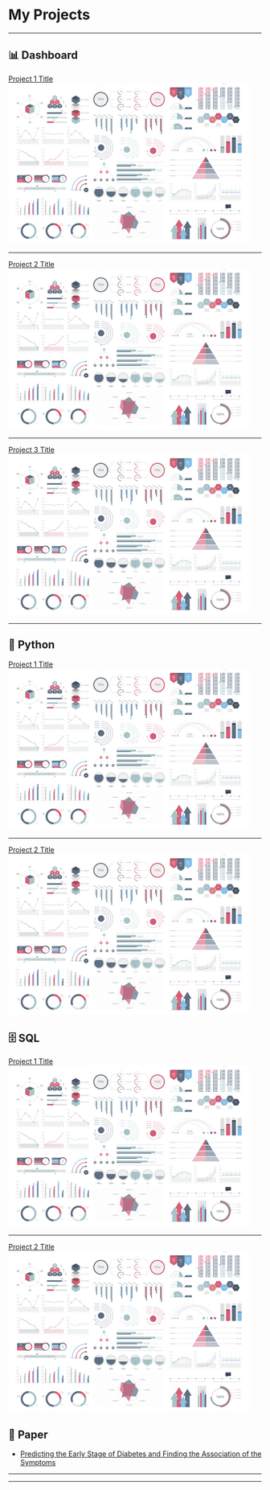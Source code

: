 

# My Projects

---

## 📊 Dashboard

[Project 1 Title](/sample_page)
<img src="images/dummy_thumbnail.jpg?raw=true"/>

---
[Project 2 Title](/pdf/sample_presentation.pdf)
<img src="images/dummy_thumbnail.jpg?raw=true"/>

---
[Project 3 Title](http://example.com/)
<img src="images/dummy_thumbnail.jpg?raw=true"/>

---

## 🐍 Python

[Project 1 Title](/sample_page)
<img src="images/dummy_thumbnail.jpg?raw=true"/>

---
[Project 2 Title](/pdf/sample_presentation.pdf)
<img src="images/dummy_thumbnail.jpg?raw=true"/>

## 🗄️ SQL

[Project 1 Title](/sample_page)
<img src="images/dummy_thumbnail.jpg?raw=true"/>

---
[Project 2 Title](/pdf/sample_presentation.pdf)
<img src="images/dummy_thumbnail.jpg?raw=true"/>

## 📃 Paper

- [Predicting the Early Stage of Diabetes and Finding the Association of the Symptoms](https://www.researchgate.net/publication/359756759_Predicting_the_Early_Stage_of_Diabetes_and_Finding_the_Association_of_the_Symptoms)
<!--- [Project 2 Title](http://example.com/)
- [Project 3 Title](http://example.com/)
- [Project 4 Title](http://example.com/)
- [Project 5 Title](http://example.com/)
-->
---




---
<p style="font-size:12px"><!-- Placeholder for footer --></p>
<!-- Remove above link if you don't want to attibute -->
